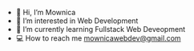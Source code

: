 - 👋 Hi, I’m Mownica
- 👀 I’m interested in Web Development
- 🌱 I’m currently learning Fullstack Web Deveopment
- 💻 How to reach me mownicawebdev@gmail.com

<!---
mownica-webdev/mownica-webdev is a ✨ special ✨ repository because its `README.md` (this file) appears on your GitHub profile.
You can click the Preview link to take a look at your changes.
--->
